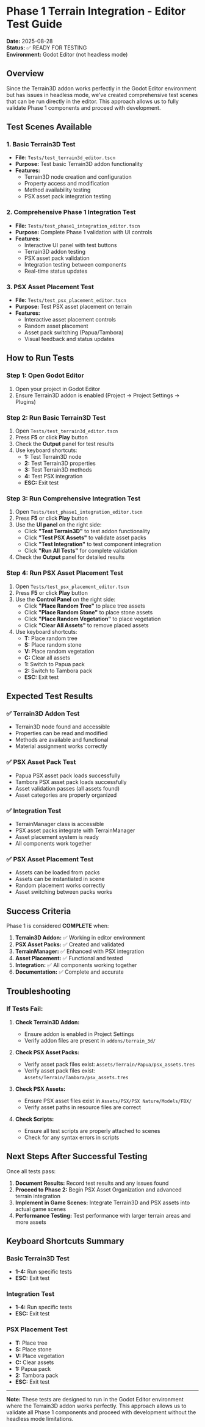 # Phase 1 Terrain Integration - Editor Test Guide

**Date:** 2025-08-28  
**Status:** ✅ READY FOR TESTING  
**Environment:** Godot Editor (not headless mode)

## Overview

Since the Terrain3D addon works perfectly in the Godot Editor environment but has issues in headless mode, we've created comprehensive test scenes that can be run directly in the editor. This approach allows us to fully validate Phase 1 components and proceed with development.

## Test Scenes Available

### 1. **Basic Terrain3D Test**
- **File:** `Tests/test_terrain3d_editor.tscn`
- **Purpose:** Test basic Terrain3D addon functionality
- **Features:**
  - Terrain3D node creation and configuration
  - Property access and modification
  - Method availability testing
  - PSX asset pack integration testing

### 2. **Comprehensive Phase 1 Integration Test**
- **File:** `Tests/test_phase1_integration_editor.tscn`
- **Purpose:** Complete Phase 1 validation with UI controls
- **Features:**
  - Interactive UI panel with test buttons
  - Terrain3D addon testing
  - PSX asset pack validation
  - Integration testing between components
  - Real-time status updates

### 3. **PSX Asset Placement Test**
- **File:** `Tests/test_psx_placement_editor.tscn`
- **Purpose:** Test PSX asset placement on terrain
- **Features:**
  - Interactive asset placement controls
  - Random asset placement
  - Asset pack switching (Papua/Tambora)
  - Visual feedback and status updates

## How to Run Tests

### Step 1: Open Godot Editor
1. Open your project in Godot Editor
2. Ensure Terrain3D addon is enabled (Project → Project Settings → Plugins)

### Step 2: Run Basic Terrain3D Test
1. Open `Tests/test_terrain3d_editor.tscn`
2. Press **F5** or click **Play** button
3. Check the **Output** panel for test results
4. Use keyboard shortcuts:
   - **1:** Test Terrain3D node
   - **2:** Test Terrain3D properties
   - **3:** Test Terrain3D methods
   - **4:** Test PSX integration
   - **ESC:** Exit test

### Step 3: Run Comprehensive Integration Test
1. Open `Tests/test_phase1_integration_editor.tscn`
2. Press **F5** or click **Play** button
3. Use the **UI panel** on the right side:
   - Click **"Test Terrain3D"** to test addon functionality
   - Click **"Test PSX Assets"** to validate asset packs
   - Click **"Test Integration"** to test component integration
   - Click **"Run All Tests"** for complete validation
4. Check the **Output** panel for detailed results

### Step 4: Run PSX Asset Placement Test
1. Open `Tests/test_psx_placement_editor.tscn`
2. Press **F5** or click **Play** button
3. Use the **Control Panel** on the right side:
   - Click **"Place Random Tree"** to place tree assets
   - Click **"Place Random Stone"** to place stone assets
   - Click **"Place Random Vegetation"** to place vegetation
   - Click **"Clear All Assets"** to remove placed assets
4. Use keyboard shortcuts:
   - **T:** Place random tree
   - **S:** Place random stone
   - **V:** Place random vegetation
   - **C:** Clear all assets
   - **1:** Switch to Papua pack
   - **2:** Switch to Tambora pack
   - **ESC:** Exit test

## Expected Test Results

### ✅ Terrain3D Addon Test
- Terrain3D node found and accessible
- Properties can be read and modified
- Methods are available and functional
- Material assignment works correctly

### ✅ PSX Asset Pack Test
- Papua PSX asset pack loads successfully
- Tambora PSX asset pack loads successfully
- Asset validation passes (all assets found)
- Asset categories are properly organized

### ✅ Integration Test
- TerrainManager class is accessible
- PSX asset packs integrate with TerrainManager
- Asset placement system is ready
- All components work together

### ✅ PSX Asset Placement Test
- Assets can be loaded from packs
- Assets can be instantiated in scene
- Random placement works correctly
- Asset switching between packs works

## Success Criteria

Phase 1 is considered **COMPLETE** when:

1. **Terrain3D Addon:** ✅ Working in editor environment
2. **PSX Asset Packs:** ✅ Created and validated
3. **TerrainManager:** ✅ Enhanced with PSX integration
4. **Asset Placement:** ✅ Functional and tested
5. **Integration:** ✅ All components working together
6. **Documentation:** ✅ Complete and accurate

## Troubleshooting

### If Tests Fail:

1. **Check Terrain3D Addon:**
   - Ensure addon is enabled in Project Settings
   - Verify addon files are present in `addons/terrain_3d/`

2. **Check PSX Asset Packs:**
   - Verify asset pack files exist: `Assets/Terrain/Papua/psx_assets.tres`
   - Verify asset pack files exist: `Assets/Terrain/Tambora/psx_assets.tres`

3. **Check PSX Assets:**
   - Ensure PSX asset files exist in `Assets/PSX/PSX Nature/Models/FBX/`
   - Verify asset paths in resource files are correct

4. **Check Scripts:**
   - Ensure all test scripts are properly attached to scenes
   - Check for any syntax errors in scripts

## Next Steps After Successful Testing

Once all tests pass:

1. **Document Results:** Record test results and any issues found
2. **Proceed to Phase 2:** Begin PSX Asset Organization and advanced terrain integration
3. **Implement in Game Scenes:** Integrate Terrain3D and PSX assets into actual game scenes
4. **Performance Testing:** Test performance with larger terrain areas and more assets

## Keyboard Shortcuts Summary

### Basic Terrain3D Test
- **1-4:** Run specific tests
- **ESC:** Exit test

### Integration Test
- **1-4:** Run specific tests
- **ESC:** Exit test

### PSX Placement Test
- **T:** Place tree
- **S:** Place stone
- **V:** Place vegetation
- **C:** Clear assets
- **1:** Papua pack
- **2:** Tambora pack
- **ESC:** Exit test

---

**Note:** These tests are designed to run in the Godot Editor environment where the Terrain3D addon works perfectly. This approach allows us to validate all Phase 1 components and proceed with development without the headless mode limitations.
